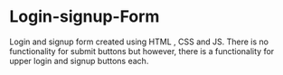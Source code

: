 # Login-signup-Form

Login and signup form created using HTML , CSS and JS. There is no functionality for submit buttons but however, there is a functionality for upper login and signup buttons each.
